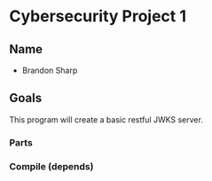 # Cybersecurity Project 1
## Name
* Brandon Sharp
## Goals
This program will create a basic restful JWKS server.

### Parts

### Compile (depends)
